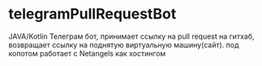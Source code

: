 # telegramPullRequestBot
JAVA/Kotlin
Телеграм бот, принимает ссылку на pull request на гитхаб, возвращает ссылку на поднятую виртуальную машину(сайт).  под копотом работает с Netangels как хостингом
